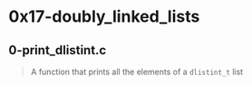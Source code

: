 # 0x17-doubly_linked_lists

## 0-print_dlistint.c
> A function that prints all the elements of a `dlistint_t` list
